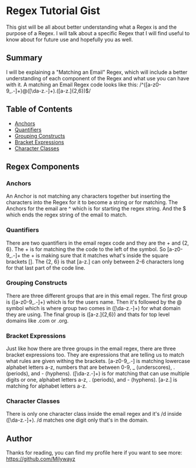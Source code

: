 # Regex Tutorial Gist

This gist will be all about better understanding what a Regex is and the purpose of a Regex. I will talk about a specific Regex that I will find useful to know about for future use and hopefully you as well.

## Summary

I will be explaining a "Matching an Email" Regex, which will include a better understanding of each component of the Regex and what use you can have with it.
A matching an Email Regex code looks like this: /^([a-z0-9_\.-]+)@([\da-z\.-]+)\.([a-z\.]{2,6})$/

## Table of Contents

- [Anchors](#anchors)
- [Quantifiers](#quantifiers)
- [Grouping Constructs](#grouping-constructs)
- [Bracket Expressions](#bracket-expressions)
- [Character Classes](#character-classes)

## Regex Components

### Anchors

An Anchor is not matching any characters together but inserting the characters into the Regex for it to become a string or for matching. 
The Anchors for the email are ^ which is for starting the regex string. And the $ which ends the regex string of the email to match.

### Quantifiers

There are two quantifiers in the email regex code and they are the + and {2, 6}. The + is for matching the the code to the left of the symbol.
So [a-z0-9_\.-]+ the + is making sure that it matches what's inside the square brackets [].
The {2, 6} is that [a-z\.] can only between 2-6 characters long for that last part of the code line.

### Grouping Constructs

There are three different groups that are in this email regex. The first group is ([a-z0-9_\.-]+) which is for the users name. Then it's followed by the @
symbol which is where group two comes in ([\da-z\.-]+) for what domain they are using. The final group is ([a-z\.]{2,6}) and thats for top level domains
like .com or .org.

### Bracket Expressions

Just like how there are three groups in the email regex, there are three bracket expressions too. They are expressions that are telling us to match what rules are given withing the brackets. 
[a-z0-9_\.-] is matching lowercase alphabet letters a-z, numbers that are between 0-9, _ (underscores), . (periods), and - (hyphens).
([\da-z\.-]+) is for matching that can use multiple digits or one, alphabet letters a-z, . (periods), and - (hyphens).
[a-z\.] is matching for alphabet letters a-z.

### Character Classes

There is only one character class inside the email regex and it's /d inside ([\da-z\.-]+). /d matches one digit only that's in the domain.

## Author

Thanks for reading, you can find my profile here if you want to see more: https://github.com/Milywayz

